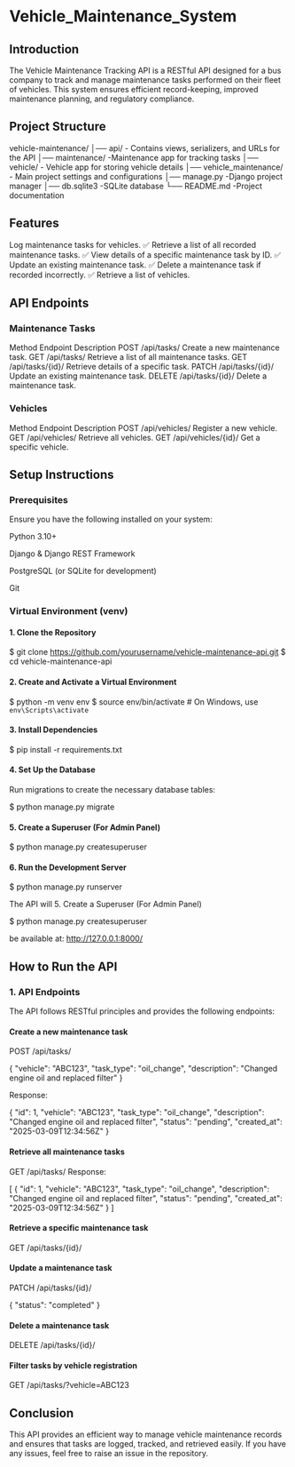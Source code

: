 # Vehicle_Maintenance_System
## Introduction
The Vehicle Maintenance Tracking API is a RESTful API designed for a bus company to track and manage maintenance tasks performed on their fleet of vehicles. This system ensures efficient record-keeping, improved maintenance planning, and regulatory compliance.

## Project Structure
vehicle-maintenance/
│── api/                  - Contains views, serializers, and URLs for the API
│── maintenance/         -Maintenance app for tracking tasks
│── vehicle/             - Vehicle app for storing vehicle details
│── vehicle_maintenance/ - Main project settings and configurations
│── manage.py            -Django project manager
│── db.sqlite3           -SQLite database
└── README.md            -Project documentation
## Features
Log maintenance tasks for vehicles.
✅ Retrieve a list of all recorded maintenance tasks.
✅ View details of a specific maintenance task by ID.
✅ Update an existing maintenance task.
✅ Delete a maintenance task if recorded incorrectly.
✅ Retrieve a list of vehicles.

## API Endpoints
 ### Maintenance Tasks
Method	Endpoint	Description
POST	/api/tasks/	Create a new maintenance task.
GET	/api/tasks/	Retrieve a list of all maintenance tasks.
GET	/api/tasks/{id}/	Retrieve details of a specific task.
PATCH	/api/tasks/{id}/	Update an existing maintenance task.
DELETE	/api/tasks/{id}/	Delete a maintenance task.
 ### Vehicles
Method	Endpoint	Description
POST	/api/vehicles/	Register a new vehicle.
GET	/api/vehicles/	Retrieve all vehicles.
GET	/api/vehicles/{id}/	Get a specific vehicle.

## Setup Instructions

### Prerequisites

Ensure you have the following installed on your system:

Python 3.10+

Django & Django REST Framework

PostgreSQL (or SQLite for development)

Git

### Virtual Environment (venv)
#### 1. Clone the Repository

$ git clone https://github.com/yourusername/vehicle-maintenance-api.git
$ cd vehicle-maintenance-api

#### 2. Create and Activate a Virtual Environment

$ python -m venv env
$ source env/bin/activate   # On Windows, use `env\Scripts\activate`

#### 3. Install Dependencies

$ pip install -r requirements.txt

#### 4. Set Up the Database

Run migrations to create the necessary database tables:

$ python manage.py migrate

#### 5. Create a Superuser (For Admin Panel)

$ python manage.py createsuperuser

#### 6. Run the Development Server

$ python manage.py runserver

The API will 5. Create a Superuser (For Admin Panel)

$ python manage.py createsuperuser

be available at: http://127.0.0.1:8000/

## How to Run the API

### 1. API Endpoints

The API follows RESTful principles and provides the following endpoints:

#### Create a new maintenance task

POST /api/tasks/

{
  "vehicle": "ABC123",
  "task_type": "oil_change",
  "description": "Changed engine oil and replaced filter"
}

Response:

{
  "id": 1,
  "vehicle": "ABC123",
  "task_type": "oil_change",
  "description": "Changed engine oil and replaced filter",
  "status": "pending",
  "created_at": "2025-03-09T12:34:56Z"
}

#### Retrieve all maintenance tasks

GET /api/tasks/
Response:

[
  {
    "id": 1,
    "vehicle": "ABC123",
    "task_type": "oil_change",
    "description": "Changed engine oil and replaced filter",
    "status": "pending",
    "created_at": "2025-03-09T12:34:56Z"
  }
]

#### Retrieve a specific maintenance task

GET /api/tasks/{id}/

#### Update a maintenance task

PATCH /api/tasks/{id}/

{
  "status": "completed"
}

#### Delete a maintenance task

DELETE /api/tasks/{id}/

#### Filter tasks by vehicle registration

GET /api/tasks/?vehicle=ABC123

## Conclusion

This API provides an efficient way to manage vehicle maintenance records and ensures that tasks are logged, tracked, and retrieved easily. If you have any issues, feel free to raise an issue in the repository.


